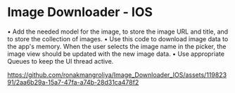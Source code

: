 # Image Downloader - IOS

• Add the needed model for the image, to store the image URL and title, and to store the collection of images.
• Use this code to download image data to the app's memory. When the user selects the image name in the picker, the image view should be updated with the new image data.
• Use appropriate Queues to keep the UI thread active.



https://github.com/ronakmangroliya/Image_Downloader_IOS/assets/11982391/2aa6b29a-15a7-47fa-a74b-28d31ca478f2

